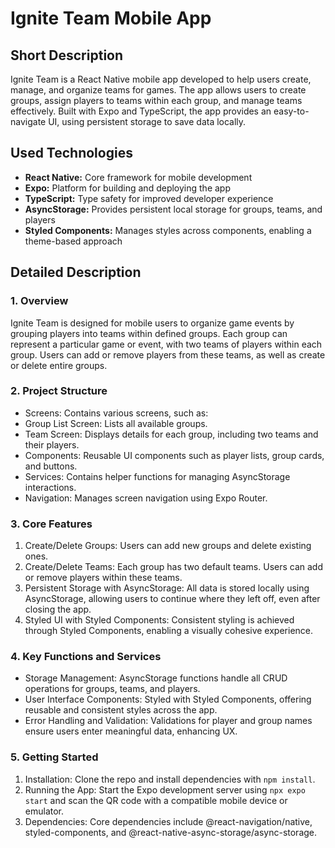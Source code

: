 # Ignite Team Mobile App

## Short Description

Ignite Team is a React Native mobile app developed to help users create, manage, and organize teams for games. The app allows users to create groups, assign players to teams within each group, and manage teams effectively. Built with Expo and TypeScript, the app provides an easy-to-navigate UI, using persistent storage to save data locally.

## Used Technologies

-	**React Native:** Core framework for mobile development
-	**Expo:** Platform for building and deploying the app
-	**TypeScript:** Type safety for improved developer experience
-	**AsyncStorage:** Provides persistent local storage for groups, teams, and players
-	**Styled Components:** Manages styles across components, enabling a theme-based approach

## Detailed Description

### 1. Overview

Ignite Team is designed for mobile users to organize game events by grouping players into teams within defined groups. Each group can represent a particular game or event, with two teams of players within each group. Users can add or remove players from these teams, as well as create or delete entire groups.

### 2. Project Structure

-	Screens: Contains various screens, such as:
-	Group List Screen: Lists all available groups.
-	Team Screen: Displays details for each group, including two teams and their players.
-	Components: Reusable UI components such as player lists, group cards, and buttons.
-	Services: Contains helper functions for managing AsyncStorage interactions.
-	Navigation: Manages screen navigation using Expo Router.

### 3. Core Features

1.	Create/Delete Groups: Users can add new groups and delete existing ones.
2.	Create/Delete Teams: Each group has two default teams. Users can add or remove players within these teams.
3.	Persistent Storage with AsyncStorage: All data is stored locally using AsyncStorage, allowing users to continue where they left off, even after closing the app.
4.	Styled UI with Styled Components: Consistent styling is achieved through Styled Components, enabling a visually cohesive experience.

### 4. Key Functions and Services

-	Storage Management: AsyncStorage functions handle all CRUD operations for groups, teams, and players.
-	User Interface Components: Styled with Styled Components, offering reusable and consistent styles across the app.
-	Error Handling and Validation: Validations for player and group names ensure users enter meaningful data, enhancing UX.

### 5. Getting Started

1.	Installation: Clone the repo and install dependencies with `npm install`.
2.	Running the App: Start the Expo development server using `npx expo start` and scan the QR code with a compatible mobile device or emulator.
3.	Dependencies: Core dependencies include @react-navigation/native, styled-components, and @react-native-async-storage/async-storage.
